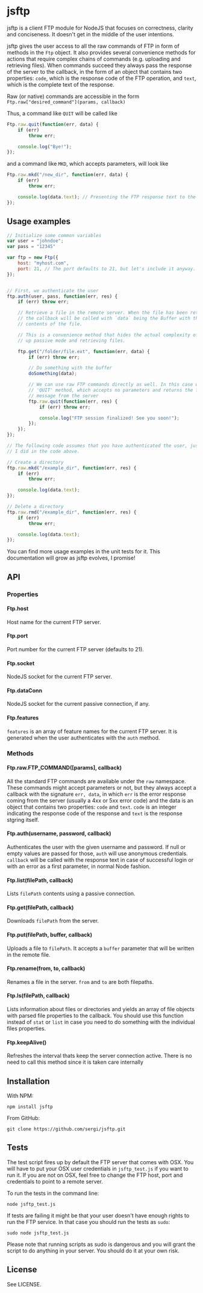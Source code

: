 jsftp
=====

jsftp is a client FTP module for NodeJS that focuses on correctness, clarity and conciseness. It doesn't get in the middle of the user intentions.

jsftp gives the user access to all the raw commands of FTP in form of methods in the `Ftp` object. It also provides several convenience methods for actions that require complex chains of commands (e.g. uploading and retrieving files). When commands succeed they always pass the response of the server to the callback, in the form of an object that contains two properties: `code`, which is the response code of the FTP operation, and `text`, which is the complete text of the response.

Raw (or native) commands are accessible in the form `Ftp.raw["desired_command"](params, callback)`

Thus, a command like `QUIT` will be called like

```javascript
Ftp.raw.quit(function(err, data) {
    if (err)
        throw err;

    console.log("Bye!");
});
```

and a command like `MKD`, which accepts parameters, will look like

```javascript
Ftp.raw.mkd("/new_dir", function(err, data) {
    if (err)
        throw err;

    console.log(data.text); // Presenting the FTP response text to the user
});
```


Usage examples
--------------

```javascript
// Initialize some common variables
var user = "johndoe";
var pass = "12345"

var ftp = new Ftp({
    host: "myhost.com",
    port: 21, // The port defaults to 21, but let's include it anyway.
});


// First, we authenticate the user
ftp.auth(user, pass, function(err, res) {
    if (err) throw err;

    // Retrieve a file in the remote server. When the file has been retrieved,
    // the callback will be called with `data` being the Buffer with the
    // contents of the file.

    // This is a convenience method that hides the actual complexity of setting
    // up passive mode and retrieving files.

    ftp.get("/folder/file.ext", function(err, data) {
        if (err) throw err;

        // Do something with the buffer
        doSomething(data);

        // We can use raw FTP commands directly as well. In this case we use FTP
        // 'QUIT' method, which accepts no parameters and returns the farewell
        // message from the server
        ftp.raw.quit(function(err, res) {
            if (err) throw err;

            console.log("FTP session finalized! See you soon!");
        });
    });
});

// The following code assumes that you have authenticated the user, just like
// I did in the code above.

// Create a directory
ftp.raw.mkd("/example_dir", function(err, res) {
    if (err)
        throw err;

    console.log(data.text);
});

// Delete a directory
ftp.raw.rmd("/example_dir", function(err, res) {
    if (err)
        throw err;

    console.log(data.text);
});
```

You can find more usage examples in the unit tests for it. This documentation
will grow as jsftp evolves, I promise!


API
---

### Properties

#### Ftp.host

Host name for the current FTP server.

#### Ftp.port

Port number for the current FTP server (defaults to 21).

#### Ftp.socket

NodeJS socket for the current FTP server.

#### Ftp.dataConn

NodeJS socket for the current passive connection, if any.

#### Ftp.features

`features` is an array of feature names for the current FTP server. It is
generated when the user authenticates with the `auth` method.


### Methods

#### Ftp.raw.FTP_COMMAND([params], callback)
All the standard FTP commands are available under the `raw` namespace. These
commands might accept parameters or not, but they always accept a callback
with the signature `err, data`, in which `err` is the error response coming
from the server (usually a 4xx or 5xx error code) and the data is an object
that contains two properties: `code` and `text`. `code` is an integer indicating
the response code of the response and `text` is the response stgring itself.

#### Ftp.auth(username, password, callback)
Authenticates the user with the given username and password. If null or empty
values are passed for those, `auth` will use anonymous credentials. `callback`
will be called with the response text in case of successful login or with an
error as a first parameter, in normal Node fashion.

#### Ftp.list(filePath, callback)
Lists `filePath` contents using a passive connection.

#### Ftp.get(filePath, callback)
Downloads `filePath` from the server.

#### Ftp.put(filePath, buffer, callback)
Uploads a file to `filePath`. It accepts a `buffer` parameter that will be
written in the remote file.

#### Ftp.rename(from, to, callback)
Renames a file in the server. `from` and `to` are both filepaths.

#### Ftp.ls(filePath, callback)
Lists information about files or directories and yields an array of file objects with parsed file properties to the callback. You should use this function instead of `stat` or `list` in case you need to do something with the individual files properties.

#### Ftp.keepAlive()
Refreshes the interval thats keep the server connection active. There is no
need to call this method since it is taken care internally


Installation
------------

With NPM:

    npm install jsftp

From GitHub:

    git clone https://github.com/sergi/jsftp.git


Tests
-----

The test script fires up by default the FTP server that comes with OSX. You
will have to put your OSX user credentials in `jsftp_test.js` if you want to
run it. If you are not on OSX, feel free to change the FTP host, port and
credentials to point to a remote server.

To run the tests in the command line:

    node jsftp_test.js

If tests are failing it might be that your user doesn't have enough rights to
run the FTP service. In that case you should run the tests as `sudo`:

    sudo node jsftp_test.js

Please note that running scripts as sudo is dangerous and you will grant the
script to do anything in your server. You should do it at your own risk.


License
-------

See LICENSE.

